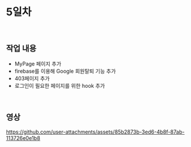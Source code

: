 # 5일차

<br/>

## 작업 내용
- MyPage 페이지 추가
- firebase를 이용해 Google 회원탈퇴 기능 추가
- 403페이지 추가
- 로그인이 필요한 페이지를 위한 hook 추가

<br/>

## 영상
https://github.com/user-attachments/assets/85b2873b-3ed6-4b8f-87ab-113726e0e1b8

